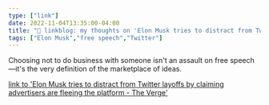 ```yaml
---
type: ["link"]
date: 2022-11-04T13:35:00-04:00
title: "🔗 linkblog: my thoughts on 'Elon Musk tries to distract from Twitter layoffs by claiming advertisers are fleeing the platform - The Verge'"
tags: ["Elon Musk","free speech","Twitter"]
---
```

Choosing not to do business with someone isn't an assault on free speech—it's the very definition of the marketplace of ideas.
 

[link to 'Elon Musk tries to distract from Twitter layoffs by claiming advertisers are fleeing the platform - The Verge'](https://www.theverge.com/2022/11/4/23440510/elon-musk-twitter-revenue-drop-advertising-exodus)
